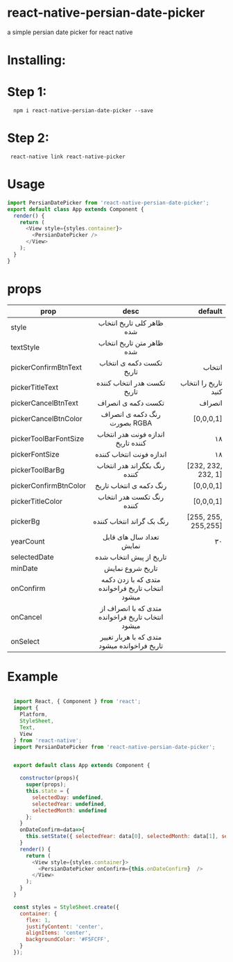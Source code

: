# react-native-persian-date-picker
a simple persian date picker for react native



# Installing:
   # Step 1:
      npm i react-native-persian-date-picker --save
   # Step 2:
     react-native link react-native-picker
     
# Usage
```javascript
import PersianDatePicker from 'react-native-persian-date-picker';
export default class App extends Component {
  render() {
    return (
      <View style={styles.container}>
        <PersianDatePicker />
      </View>
    );
  }
}
```
# props

| prop          |      desc     | default  |
| ------------- |:-------------:| -----:   |
|    style      | ظاهر کلی تاریخ انتخاب شده |     |
| textStyle     | ظاهر متن تاریخ انتخاب شده       |       |
| pickerConfirmBtnText | تکست دکمه ی انتخاب تاریخ      |    انتخاب    |
| pickerTitleText | تکست هدر انتخاب کننده تاریخ      |    تاریخ را انتخاب کنید    |
| pickerCancelBtnText | تکست دکمه ی انصراف       |    انصراف    |
| pickerCancelBtnColor | رنگ دکمه ی انصراف بصورت RGBA      |    [0,0,0,1]    |
| pickerToolBarFontSize | اندازه فونت هدر انتخاب کننده تاریخ      |    ۱۸    |
| pickerFontSize | اندازه فونت انتخاب کننده      |    ۱۸    |
| pickerToolBarBg | رنگ بکگراند هدر انتخاب کننده      |    [232, 232, 232, 1]    |
| pickerConfirmBtnColor | رنگ دکمه ی انتخاب تاریخ      |    [0,0,0,1]    |
| pickerTitleColor | رنگ تکست هدر انتخاب کننده      |    [0,0,0,1]    |
| pickerBg | رنگ بک گراند انتخاب کننده      |    [255, 255, 255,255]    |
| yearCount | تعداد سال های قابل نمایش      |    ۳۰    |
| selectedDate | تاریخ از پیش انتخاب شده      |        |
| minDate | تاریخ شروع نمایش      |        |
| onConfirm | متدی که با زدن دکمه انتخاب تاریخ فراخوانده میشود      |        |
| onCancel | متدی که با انصراف از انتخاب تاریخ فراخوانده میشود      |        |
| onSelect | متدی که با هربار تغییر تاریخ فراخوانده میشود      |        |


# Example
  ```javascript
      
    import React, { Component } from 'react';
    import {
      Platform,
      StyleSheet,
      Text,
      View
    } from 'react-native';
    import PersianDatePicker from 'react-native-persian-date-picker';


    export default class App extends Component {

      constructor(props){
        super(props);
        this.state = {
          selectedDay: undefined,
          selectedYear: undefined,
          selectedMonth: undefined
        };
      }
      onDateConfirm=data=>{
        this.setState({ selectedYear: data[0], selectedMonth: data[1], selectedDay: data[2] });
      }
      render() {
        return (
          <View style={styles.container}>
            <PersianDatePicker onConfirm={this.onDateConfirm}  />
          </View>
        );
      }
    }

    const styles = StyleSheet.create({
      container: {
        flex: 1,
        justifyContent: 'center',
        alignItems: 'center',
        backgroundColor: '#F5FCFF',
      }
    }); 
 ```


